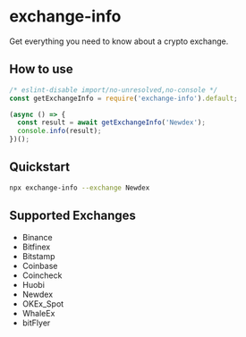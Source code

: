 # exchange-info

Get everything you need to know about a crypto exchange.

## How to use

```javascript
/* eslint-disable import/no-unresolved,no-console */
const getExchangeInfo = require('exchange-info').default;

(async () => {
  const result = await getExchangeInfo('Newdex');
  console.info(result);
})();
```

## Quickstart

```bash
npx exchange-info --exchange Newdex
```

## Supported Exchanges

- Binance
- Bitfinex
- Bitstamp
- Coinbase
- Coincheck
- Huobi
- Newdex
- OKEx_Spot
- WhaleEx
- bitFlyer
